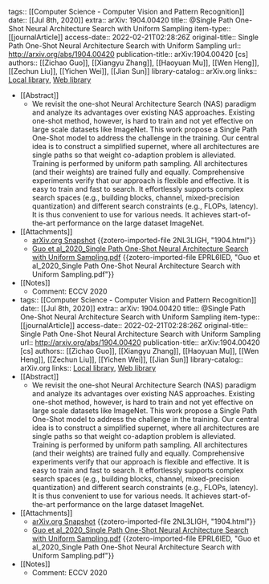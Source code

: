 tags:: [[Computer Science - Computer Vision and Pattern Recognition]]
date:: [[Jul 8th, 2020]]
extra:: arXiv: 1904.00420
title:: @Single Path One-Shot Neural Architecture Search with Uniform Sampling
item-type:: [[journalArticle]]
access-date:: 2022-02-21T02:28:26Z
original-title:: Single Path One-Shot Neural Architecture Search with Uniform Sampling
url:: http://arxiv.org/abs/1904.00420
publication-title:: arXiv:1904.00420 [cs]
authors:: [[Zichao Guo]], [[Xiangyu Zhang]], [[Haoyuan Mu]], [[Wen Heng]], [[Zechun Liu]], [[Yichen Wei]], [[Jian Sun]]
library-catalog:: arXiv.org
links:: [Local library](zotero://select/library/items/NQKQWBDV), [Web library](https://www.zotero.org/users/9063164/items/NQKQWBDV)

- [[Abstract]]
	- We revisit the one-shot Neural Architecture Search (NAS) paradigm and analyze its advantages over existing NAS approaches. Existing one-shot method, however, is hard to train and not yet effective on large scale datasets like ImageNet. This work propose a Single Path One-Shot model to address the challenge in the training. Our central idea is to construct a simplified supernet, where all architectures are single paths so that weight co-adaption problem is alleviated. Training is performed by uniform path sampling. All architectures (and their weights) are trained fully and equally. Comprehensive experiments verify that our approach is flexible and effective. It is easy to train and fast to search. It effortlessly supports complex search spaces (e.g., building blocks, channel, mixed-precision quantization) and different search constraints (e.g., FLOPs, latency). It is thus convenient to use for various needs. It achieves start-of-the-art performance on the large dataset ImageNet.
- [[Attachments]]
	- [arXiv.org Snapshot](https://arxiv.org/abs/1904.00420) {{zotero-imported-file 2NL3LIGH, "1904.html"}}
	- [Guo et al_2020_Single Path One-Shot Neural Architecture Search with Uniform Sampling.pdf](https://arxiv.org/pdf/1904.00420.pdf) {{zotero-imported-file EPRL6IED, "Guo et al_2020_Single Path One-Shot Neural Architecture Search with Uniform Sampling.pdf"}}
- [[Notes]]
	- Comment: ECCV 2020
- tags:: [[Computer Science - Computer Vision and Pattern Recognition]]
  date:: [[Jul 8th, 2020]]
  extra:: arXiv: 1904.00420
  title:: @Single Path One-Shot Neural Architecture Search with Uniform Sampling
  item-type:: [[journalArticle]]
  access-date:: 2022-02-21T02:28:26Z
  original-title:: Single Path One-Shot Neural Architecture Search with Uniform Sampling
  url:: http://arxiv.org/abs/1904.00420
  publication-title:: arXiv:1904.00420 [cs]
  authors:: [[Zichao Guo]], [[Xiangyu Zhang]], [[Haoyuan Mu]], [[Wen Heng]], [[Zechun Liu]], [[Yichen Wei]], [[Jian Sun]]
  library-catalog:: arXiv.org
  links:: [Local library](zotero://select/library/items/NQKQWBDV), [Web library](https://www.zotero.org/users/9063164/items/NQKQWBDV)
- [[Abstract]]
	- We revisit the one-shot Neural Architecture Search (NAS) paradigm and analyze its advantages over existing NAS approaches. Existing one-shot method, however, is hard to train and not yet effective on large scale datasets like ImageNet. This work propose a Single Path One-Shot model to address the challenge in the training. Our central idea is to construct a simplified supernet, where all architectures are single paths so that weight co-adaption problem is alleviated. Training is performed by uniform path sampling. All architectures (and their weights) are trained fully and equally. Comprehensive experiments verify that our approach is flexible and effective. It is easy to train and fast to search. It effortlessly supports complex search spaces (e.g., building blocks, channel, mixed-precision quantization) and different search constraints (e.g., FLOPs, latency). It is thus convenient to use for various needs. It achieves start-of-the-art performance on the large dataset ImageNet.
- [[Attachments]]
	- [arXiv.org Snapshot](https://arxiv.org/abs/1904.00420) {{zotero-imported-file 2NL3LIGH, "1904.html"}}
	- [Guo et al_2020_Single Path One-Shot Neural Architecture Search with Uniform Sampling.pdf](https://arxiv.org/pdf/1904.00420.pdf) {{zotero-imported-file EPRL6IED, "Guo et al_2020_Single Path One-Shot Neural Architecture Search with Uniform Sampling.pdf"}}
- [[Notes]]
	- Comment: ECCV 2020